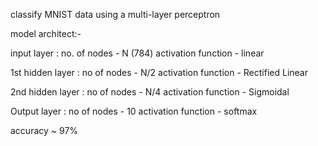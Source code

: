 classify MNIST data using a multi-layer perceptron

model architect:-

input layer : 
  no. of nodes - N (784)
  activation function - linear

1st hidden layer :
  no of nodes - N/2
  activation function - Rectified Linear

2nd hidden layer :
  no of nodes - N/4
  activation function - Sigmoidal

Output layer :
  no of nodes - 10
  activation function - softmax

accuracy ~ 97%
